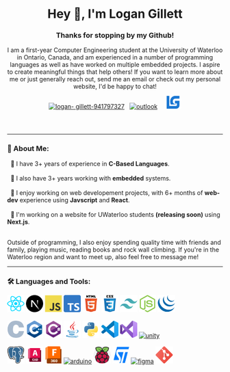 <header>
  <h1 align="center">Hey 👋, I'm Logan Gillett</h1>
<h3 align="center">Thanks for stopping by my Github!</h3>
  <p align="center">I am a first-year Computer Engineering student at the University of Waterloo in Ontario, Canada, and am experienced in a number of programming languages as well as have worked on multiple embedded projects. I aspire to create meaningful things that help others! If you want to learn more about me or just generally reach out, send me an email or check out my personal website, I'd be happy to chat!</p>
  <p align="center"><a href="https://linkedin.com/in/logan-gillett-941797327" target="blank"><img src="https://raw.githubusercontent.com/rahuldkjain/github-profile-readme-generator/master/src/images/icons/Social/linked-in-alt.svg" alt="logan-            gillett-941797327" height="30" width="40" /></a> 
    &nbsp;
       <a href="mailto:l2gillet@uwaterloo.ca" target="_blank" rel="noreferrer"><img src="https://upload.wikimedia.org/wikipedia/commons/d/df/Microsoft_Office_Outlook_%282018%E2%80%93present%29.svg" alt="outlook" width="40" height="33"/></a>
    &nbsp;&nbsp;
    <a href="https://www.lgillett.com/" target="_blank" rel="noreferrer"><img src="blueWebLogo.png" alt="outlook" width="40" height="30"/></a>
  </p>
</header>
<main>
  <hr>
  <h3>🔭 About Me:</h3>
  <div class="write-stats">&nbsp;
    🔹 I have 3+ years of experience in <strong>C-Based Languages</strong>. <br><br>&nbsp;
    🔹 I also have 3+ years working with <strong>embedded</strong> systems. <br><br>&nbsp;
    🔹 I enjoy working on web developement projects, with 6+ months of <strong>web-dev</strong> experience using <strong>Javscript</strong> and <strong>React</strong>. <br><br>&nbsp;
    🔹 I'm working on a website for UWaterloo students <strong>(releasing soon)</strong> using <strong>Next.js</strong>. <br><br>
  <p>Outside of programming, I also enjoy spending quality time with friends and family, playing music, reading books and rock wall climbing. If you're in the Waterloo region and want to meet up, also feel free to message me!</p>
  </div>
      <hr>
  <div class="languages-tools">
      <h3 align="left">🛠️ Languages and Tools:</h3>
      <p align="left"> 
      <a href="https://reactjs.org/" target="_blank" rel="noreferrer"><img src="reactjs-icon.svg" alt="reactjs" width="40" height="40"/></a> 
      <a href="https://nextjs.org/" target="_blank" rel="noreferrer"><img src="nextjs-icon.svg" alt="nextjs" width="40" height="40"/></a> 
      <a href="https://developer.mozilla.org/en-US/docs/Web/JavaScript" target="_blank" rel="noreferrer"><img src="https://raw.githubusercontent.com/devicons/devicon/master/icons/javascript/javascript-original.svg" alt="javascript" width="40" height="40"/></a> 
      <a href="https://www.typescriptlang.org/" target="_blank" rel="noreferrer"><img src="typescriptlang-icon.svg" alt="typescript" width="40" height="40"/></a> 
      <a href="https://www.w3.org/html/" target="_blank" rel="noreferrer"><img src="https://raw.githubusercontent.com/devicons/devicon/master/icons/html5/html5-original-wordmark.svg" alt="html5" width="40" height="40"/></a>
      <a href="https://www.w3schools.com/css/" target="_blank" rel="noreferrer"><img src="https://raw.githubusercontent.com/devicons/devicon/master/icons/css3/css3-original-wordmark.svg" alt="css3" width="40" height="40"/></a> 
      <a href="https://tailwindcss.com/" target="_blank" rel="noreferrer"><img src="tailwindcss-icon.svg" alt="tailwindcss" width="40" height="40"/></a> 
      <a href="https://nodejs.org" target="_blank" rel="noreferrer"><img src="nodejs-icon.svg" alt="nodejs" width="40" height="40"/></a>
      <a href="https://www.w3schools.com/jquery/default.asp" target="_blank" rel="noreferrer"><img src="jquery-icon.svg" alt="jQuery" width="40" height="40"/></a> 
      <br><br>
      <a href="https://www.cprogramming.com/" target="_blank" rel="noreferrer"><img src="https://raw.githubusercontent.com/devicons/devicon/master/icons/c/c-original.svg" alt="c" width="40" height="40"/></a> 
      <a href="https://www.w3schools.com/cpp/" target="_blank" rel="noreferrer"><img src="https://raw.githubusercontent.com/devicons/devicon/master/icons/cplusplus/cplusplus-original.svg" alt="cplusplus" width="40" height="40"/></a> 
      <a href="https://www.w3schools.com/cs/" target="_blank" rel="noreferrer"><img src="https://raw.githubusercontent.com/devicons/devicon/master/icons/csharp/csharp-original.svg" alt="csharp" width="40" height="40"/></a>  
      <a href="https://www.java.com" target="_blank" rel="noreferrer"><img src="https://raw.githubusercontent.com/devicons/devicon/master/icons/java/java-original.svg" alt="java" width="40" height="40"/></a> 
      <a href="https://www.python.org" target="_blank" rel="noreferrer"><img src="https://raw.githubusercontent.com/devicons/devicon/master/icons/python/python-original.svg" alt="python" width="40" height="40"/></a>
      <a href="https://code.visualstudio.com/" target="_blank" rel="noreferrer"><img src="vscode.png" alt="Visual Studio Code" width="40" height="40"/></a>
      <a href="https://visualstudio.microsoft.com/fr/vs/" target="_blank" rel="noreferrer"><img src="vs2022.png" alt="Visual Studio 2022" width="40" height="40"/></a>
      <a href="https://unity.com/" target="_blank" rel="noreferrer"><img src="https://www.vectorlogo.zone/logos/unity3d/unity3d-icon.svg" alt="unity" width="40" height="40"/></a>
      <br><br>
      <a href="https://www.postgresql.org/" target="_blank" rel="noreferrer"><img src="postgresql-icon.svg" alt="PostgreSQL" width="40" height="40"/></a>
      <a href="https://web.autocad.com/login" target="_blank" rel="noreferrer"><img src="autocad.png" alt="AutoCAD" width="40" height="40"/></a>
      <a href="https://www.autodesk.com/ca-en/products/fusion-360/overview?term=1-YEAR&tab=subscription" target="_blank" rel="noreferrer"><img src="fusion360.png" alt="Fusion-360" width="40" height="40"/></a>
      <a href="https://www.arduino.cc/" target="_blank" rel="noreferrer"><img src="https://cdn.worldvectorlogo.com/logos/arduino-1.svg" alt="arduino" width="40" height="40"/></a> 
      <a href="https://www.raspberrypi.com/documentation/" target="_blank" rel="noreferrer"><img src="raspberry-pi.png" alt="Raspberry-Pi" width="40" height="40"/></a>
      <a href="https://stm32world.com/wiki/STM32_Official_Documentation" target="_blank" rel="noreferrer"><img src="stm32.png" alt="STM32" width="40" height="40"/></a>
      <a href="https://www.figma.com/" target="_blank" rel="noreferrer"><img src="https://www.vectorlogo.zone/logos/figma/figma-icon.svg" alt="figma" width="40" height="40"/></a>
      <a href="https://git-scm.com/doc" target="_blank" rel="noreferrer"><img src="git.png" alt="Git" width="40" height="40"/></a> </p>
  </div>
</main>
<footer>
    <!-- statsforgit.com stuff -->
  <div align="center">
    <!-- <img src="https://greptile-stats.vercel.app/api/widget/logagill489/stats"> -->
    <!-- <img src="https://greptile-stats.vercel.app/api/widget/logagill489/contributions"> -->
    <!-- <img src="https://greptile-stats.vercel.app/api/widget/logagill489/quirk"> -->
  </div>
</footer>
